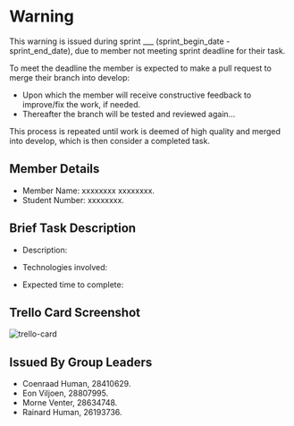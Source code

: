 # Warning

This warning is issued during sprint ___ (sprint_begin_date - sprint_end_date), due to member not meeting sprint deadline for their task.

To meet the deadline the member is expected to make a pull request to merge their branch into develop:

* Upon which the member will receive constructive feedback to improve/fix the work, if needed.
* Thereafter the branch will be tested and reviewed again...

This process is repeated until work is deemed of high quality and merged into develop, which is then consider a completed task.

## Member Details

* Member Name: xxxxxxxx xxxxxxxx.
* Student Number: xxxxxxxx.

## Brief Task Description

* Description:

* Technologies involved:

* Expected time to complete:

## Trello Card Screenshot

![trello-card]()

## Issued By Group Leaders

* Coenraad Human, 28410629.
* Eon Viljoen, 28807995.
* Morne Venter, 28634748.
* Rainard Human, 26193736.
